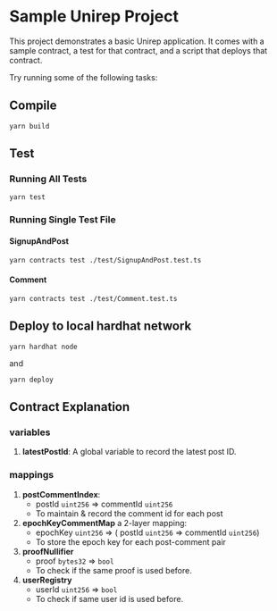 # Sample Unirep Project

This project demonstrates a basic Unirep application. It comes with a sample contract, a test for that contract, and a script that deploys that contract.

Try running some of the following tasks:

## Compile

```shell
yarn build
```

## Test

### Running All Tests

```shell
yarn test
```

### Running Single Test File

#### SignupAndPost

```shell
yarn contracts test ./test/SignupAndPost.test.ts
```

#### Comment

```shell
yarn contracts test ./test/Comment.test.ts
```

## Deploy to local hardhat network

```shell
yarn hardhat node
```

and

```shell
yarn deploy
```

## Contract Explanation

### variables

1. **latestPostId**: A global variable to record the latest post ID.

### mappings

1. **postCommentIndex**:
    - postId `uint256` => commentId `uint256`
    - To maintain & record the comment id for each post
2. **epochKeyCommentMap** a 2-layer mapping:
    - epochKey `uint256` => ( postId `uint256` => commentId `uint256`)
    - To store the epoch key for each post-comment pair
3. **proofNullifier**
    - proof `bytes32` => `bool`
    - To check if the same proof is used before.
4. **userRegistry**
    - userId `uint256` => `bool`
    - To check if same user id is used before.

